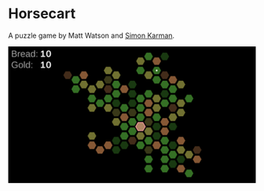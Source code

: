 # Horsecart
A puzzle game by Matt Watson and [Simon Karman](https://www.simonkarman.nl).

![Horsecart image](horsecart.png)